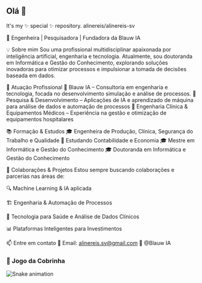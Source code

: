 ## Olá  👋  
It's my ✨ special ✨ repository.
alinereis/alinereis-sv

🔹 Engenheira | Pesquisadora | Fundadora da Blauw IA

💡 Sobre mim
Sou uma profissional multidisciplinar apaixonada por inteligência artificial, engenharia e tecnologia. Atualmente, sou doutoranda em Informática e Gestão do Conhecimento, explorando soluções inovadoras para otimizar processos e impulsionar a tomada de decisões baseada em dados.

🚀 Atuação Profissional
🔹  Blauw IA – Consultoria em engenharia e tecnologia, focada no desenvolvimento simulação e análise de processos.
🔹 Pesquisa & Desenvolvimento – Aplicações de IA e aprendizado de máquina para análise de dados e automação de processos
🔹 Engenharia Clínica & Equipamentos Médicos – Experiência na gestão e otimização de equipamentos hospitalares

📚 Formação & Estudos
🎓 Engenheira de Produção, Clínica, Segurança do Trabalho e Qualidade
📖 Estudando Contabilidade e Economia
🎓 Mestre em Informática e Gestão do Conhecimento
🎓 Doutoranda em Informática e Gestão do Conhecimento

👯 Colaborações & Projetos
Estou sempre buscando colaborações e parcerias nas áreas de:

🔍 Machine Learning & IA aplicada

🏗️ Engenharia & Automação de Processos

🏥 Tecnologia para Saúde e Análise de Dados Clínicos

📊 Plataformas Inteligentes para Investimentos

📫 Entre em contato
📌 Email: alinereis.sv@gmail.com
📌 @Blauw IA


### 🐍 Jogo da Cobrinha
![Snake animation](https://github.com/alinereis-sv/alinereis-sv/blob/output/github-contribution-grid-snake.svg)
